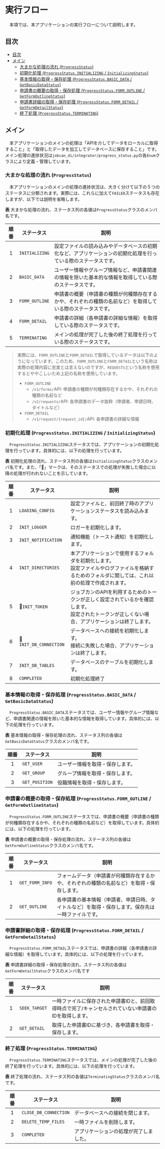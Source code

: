 # 実行フロー

　本項では、本アプリケーションの実行フローについて説明します。

## 目次

- [目次](#目次)
- [メイン](#メイン)
  - [大まかな処理の流れ (`ProgressStatus`)](#大まかな処理の流れ-progressstatus)
  - [初期化処理 (`ProgressStatus.INITIALIZING` / `InitializingStatus`)](#初期化処理-progressstatusinitializing--initializingstatus)
  - [基本情報の取得・保存処理 (`ProgressStatus.BASIC_DATA` / `GetBasicDataStatus`)](#基本情報の取得保存処理-progressstatusbasic_data--getbasicdatastatus)
  - [申請書の概要の取得・保存処理 (`ProgressStatus.FORM_OUTLINE` / `GetFormOutlineStatus`)](#申請書の概要の取得保存処理-progressstatusform_outline--getformoutlinestatus)
  - [申請書詳細の取得・保存処理 (`ProgressStatus.FORM_DETAIL` / `GetFormDetailStatus`)](#申請書詳細の取得保存処理-progressstatusform_detail--getformdetailstatus)
  - [終了処理 (`ProgressStatus.TERMINATING`)](#終了処理-progressstatusterminating)

## メイン

　本アプリケーションのメインの処理は「APIを介してデータをローカルに取得すること」と「取得したデータを加工してデータベースに保存すること」です。メイン処理の進捗状況は`jobcan_di/integrator/progress_status.py`の各`Enum`クラスにより定義・管理しています。

### 大まかな処理の流れ (`ProgressStatus`)

　本アプリケーションのメインの処理の進捗状況は、大きく分けて以下の５つのステータスに分類されます。実際には、これらに加えて`FAILED`ステータスも存在しますが、以下では説明を省略します。

**表** 大まかな処理の流れ、ステータス列の各値は`ProgressStatus`クラスのメンバ名です。

| 順番 | ステータス | 説明 |
| :-: | --- | --- |
| 1 | `INITIALIZING` | 設定ファイルの読み込みやデータベースの初期化など、アプリケーションの初期化処理を行っている際のステータスです。 |
| 2 | `BASIC_DATA` | ユーザー情報やグループ情報など、申請書関連の情報を除いた基本的な情報を取得している際のステータスです。 |
| 3 | `FORM_OUTLINE` | 申請書の概要（申請書の種類が何種類存在するかや、それぞれの種類の名前など）を取得している際のステータスです。 |
| 4 | `FORM_DETAIL` | 申請書の詳細（各申請書の詳細な情報）を取得している際のステータスです。 |
| 5 | `TERMINATING` | メインの処理が完了した後の終了処理を行っている際のステータスです。 |

> 実際には、`FORM_OUTLINE`と`FORM_DETAIL`で取得しているデータは以下のようになっています。このため、`FORM_OUTLINE`と`FORM_DETAIL`という名称は実際の処理内容に忠実とは言えないのですが、`REQUESTS`という名称を使用するとややこしいため上記の名称を使用しています。
>
> - `FORM_OUTLINE`
>   - `/v1/forms/`API: 申請書の種類が何種類存在するかや、それぞれの種類の名前など
>   - `/v2/requests/`API: 各申請書のデータ抜粋（申請者、申請日時、タイトルなど）
> - `FORM_DETAIL`
>   - `/v1/request/{request_id}/`API: 各申請書の詳細な情報

### 初期化処理 (`ProgressStatus.INITIALIZING` / `InitializingStatus`)

　`ProgressStatus.INITIALIZING`ステータスでは、アプリケーションの初期化処理を行っています。具体的には、以下の処理を行っています。

**表** 初期化処理の流れ、ステータス列の各値は`InitializingStatus`クラスのメンバ名です。また、「🛑」マークは、そのステータスでの処理が失敗した場合に以降の処理が行われないことを示しています。

| 順番 | ステータス | 説明 |
| :-: | --- | --- |
| 1 | `LOADING_CONFIG` | 設定ファイルと、前回終了時のアプリケーションステータスを読み込みます。 |
| 2 | `INIT_LOGGER` | ロガーを初期化します。 |
| 3 | `INIT_NOTIFICATION` | 通知機能（トースト通知）を初期化します。 |
| 4 | `INIT_DIRECTORIES` | 本アプリケーションで使用するフォルダを初期化します。<br>設定ファイルやログファイルを格納するためのフォルダに関しては、これ以前の処理で作成されます。 |
| 5 | 🛑`INIT_TOKEN` | ジョブカンのAPIを利用するためのトークンが正しく設定されているかを確認します。<br>設定されたトークンが正しくない場合、アプリケーションは終了します。 |
| 6 | 🛑`INIT_DB_CONNECTION` | データベースへの接続を初期化します。<br>接続に失敗した場合、アプリケーションは終了します。 |
| 7 | `INIT_DB_TABLES` | データベースのテーブルを初期化します。 |
| 8 | `COMPLETED` | 初期化処理終了 |

### 基本情報の取得・保存処理 (`ProgressStatus.BASIC_DATA` / `GetBasicDataStatus`)

　`ProgressStatus.BASIC_DATA`ステータスでは、ユーザー情報やグループ情報など、申請書関連の情報を除いた基本的な情報を取得しています。具体的には、以下の処理を行っています。

**表** 基本情報の取得・保存処理の流れ、ステータス列の各値は`GetBasicDataStatus`クラスのメンバ名です。

| 順番 | ステータス | 説明 |
| :-: | --- | --- |
| 1 | `GET_USER` | ユーザー情報を取得・保存します。 |
| 2 | `GET_GROUP` | グループ情報を取得・保存します。 |
| 3 | `GET_POSITION` | 役職情報を取得・保存します。 |

### 申請書の概要の取得・保存処理 (`ProgressStatus.FORM_OUTLINE` / `GetFormOutlineStatus`)

　`ProgressStatus.FORM_OUTLINE`ステータスでは、申請書の概要（申請書の種類が何種類存在するかや、それぞれの種類の名前など）を取得しています。具体的には、以下の処理を行っています。

**表** 申請書の概要の取得・保存処理の流れ、ステータス列の各値は`GetFormOutlineStatus`クラスのメンバ名です。

| 順番 | ステータス | 説明 |
| :-: | --- | --- |
| 1 | `GET_FORM_INFO` | フォームデータ（申請書が何種類存在するかや、それぞれの種類の名前など）を取得・保存します。 |
| 2 | `GET_OUTLINE` | 各申請書の基本情報（申請者、申請日時、タイトルなど）を取得・保存します。保存先は一時ファイルです。 |

### 申請書詳細の取得・保存処理 (`ProgressStatus.FORM_DETAIL` / `GetFormDetailStatus`)

　`ProgressStatus.FORM_DETAIL`ステータスでは、申請書の詳細（各申請書の詳細な情報）を取得しています。具体的には、以下の処理を行っています。

**表** 申請書詳細の取得・保存処理の流れ、ステータス列の各値は`GetFormDetailStatus`クラスのメンバ名です

| 順番 | ステータス | 説明 |
| :-: | --- | --- |
| 1 | `SEEK_TARGET` | 一時ファイルに保存された申請書IDと、前回取得時点で完了/キャンセルされていない申請書のIDを取得します。 |
| 2 | `GET_DETAIL` | 取得した申請書IDに基づき、各申請書を取得・保存します。 |

### 終了処理 (`ProgressStatus.TERMINATING`)

　`ProgressStatus.TERMINATING`ステータスでは、メインの処理が完了した後の終了処理を行っています。具体的には、以下の処理を行っています。

**表** 終了処理の流れ、ステータス列の各値は`TerminatingStatus`クラスのメンバ名です。

| 順番 | ステータス | 説明 |
| :-: | --- | --- |
| 1 | `CLOSE_DB_CONNECTION` | データベースへの接続を閉じます。 |
| 2 | `DELETE_TEMP_FILES` | 一時ファイルを削除します。 |
| 3 | `COMPLETED` | アプリケーションの処理が完了しました。 |
